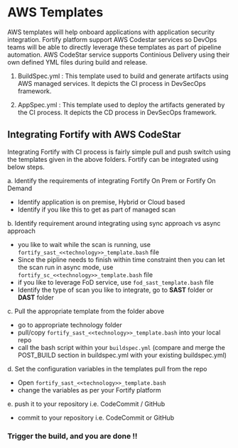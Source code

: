 # AWS Templates
AWS templates will help onboard applications with application security integration. Fortify platform support AWS Codestar services so DevOps teams will be able to directly leverage these templates as part of pipeline automation. AWS CodeStar service supports Continious Delivery using their own defined YML files during build and release. 


1.	BuildSpec.yml : This template used to build and generate artifacts using AWS managed services. It depicts the CI process in DevSecOps framework.

2.	AppSpec.yml : This template used to deploy the artifacts generated by the CI process. It depicts the CD process in DevSecOps framework.


## Integrating Fortify with AWS CodeStar
Integrating Fortify with CI process is fairly simple pull and push switch using the templates given in the above folders.  Fortify can be integrated using below steps.

a. Identify the requirements of integrating Fortify On Prem or Fortify On Demand
	
  - Identify application is on premise, Hybrid or Cloud based
  - Identify if you like this to get as part of managed scan

b. Identify requirement around integrating using sync approach vs async approach
	
   - you like to wait while the scan is running, use `fortify_sast_<<technology>>_template.bash` file
   - Since the pipline needs to finish within time constraint then you can let the scan run in async mode, use `fortify_sc_<<technology>>_template.bash` file
   - if you like to leverage FoD service, use `fod_sast_template.bash` file
   - Identify the type of scan you like to integrate, go to **SAST** folder or **DAST** folder

c. Pull the appropriate template from the folder above
	
   - go to appropriate technology folder
   - pull/copy `fortify_sast_<<technology>>_template.bash` into your local repo
   - call the bash script within your `buildspec.yml` (compare and merge the POST_BUILD section in buildspec.yml
     with your existing buildspec.yml)

d. Set the configuration variables in the templates pull from the repo

   - Open `fortify_sast_<<technology>>_template.bash`
   - change the variables as per your Fortify platform
	
e. push it to your repository i.e. CodeCommit / GitHub

   - commit to your repository i.e. CodeCommit or GitHub
	
### Trigger the build, and you are done !!
